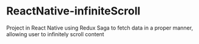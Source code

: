 # ReactNative-infiniteScroll

Project in React Native using Redux Saga to fetch data in a proper manner, allowing user to infinitely scroll content
